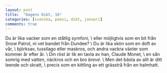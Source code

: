 ```yaml
---
layout: post
title:  "Dagens Dikt, 16"
categories: [svenska, poesi, dikt, januari]
comments: true
---
```


Du är lika vacker som en ståtlig symfoni, \\
eller möjligtvis som en bit från Snow Patrol, ni vet bandet från Dundee? \\
Du är lika skön som en doft av vår, \\
björksav, tussilago eller maskros, och andra vackra växter som kommer år efter år. \\
Din röst är lik en tavla av han, Claude Monet, \\
en sån somrig med vatten, näckros och en bro *brevé*. \\
Men det bästa av allt är ditt leende och skratt, \\
precis som en kittling av ett grässtrå från en halmhatt.
